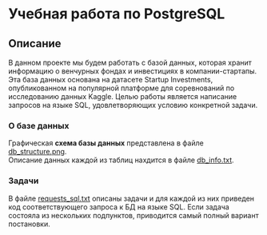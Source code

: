 # Учебная работа по PostgreSQL

## Описание
В данном проекте мы будем работать с базой данных, которая хранит информацию о венчурных фондах и инвестициях в компании-стартапы.
Эта база данных основана на датасете Startup Investments, опубликованном на популярной платформе для соревнований по исследованию данных Kaggle.
Целью работы является написание запросов на языке SQL, удовлетворяющих условию конкретной задачи.

### О базе данных
Графическая **схема базы данных** представлена в файле [db_structure.png](https://raw.githubusercontent.com/smilingthrone13/praktikum_projects/main/Basic%20SQL%20training/db_structure.png).<br>
Описание данных каждой из таблиц нахдится в файле [db_info.txt]([https://github.com/smilingthrone13/basic_sql_training/blob/main/db_info.txt](https://github.com/smilingthrone13/praktikum_projects/blob/main/Basic%20SQL%20training/db_info.txt)).

### Задачи
В файле [requests_sql.txt]([https://github.com/smilingthrone13/basic_sql_training/blob/main/requests_sql.txt](https://github.com/smilingthrone13/praktikum_projects/blob/main/Basic%20SQL%20training/requests_sql.txt)) описаны задачи и для каждой из них приведен код
соответствующего запроса к БД на языке SQL. Если задача состояла из нескольких подпунктов, приводится самый полный вариант постановки.
